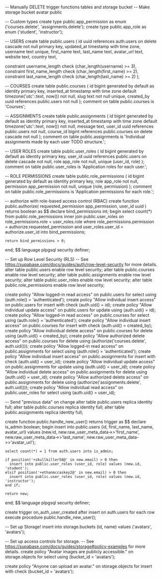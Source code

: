 -- Manually DELETE trigger functions tables and storage bucket
-- Make storage bucket avatar public

-- Custom types
create type public.app_permission as enum ('courses.delete', 'assignments.delete');
create type public.app_role as enum ('student', 'instructor');

-- USERS
create table public.users (
id uuid references auth.users on delete cascade not null primary key,
updated_at timestamp with time zone,
username text unique,
first_name text,
last_name text,
avatar_url text,
website text,
country text,

constraint username_length check (char_length(username) >= 3),
constraint first_name_length check (char_length(first_name) >= 2),
constraint last_name_length check (char_length(last_name) >= 2)
);

-- COURSES
create table public.courses (
id            bigint generated by default as identity primary key,
inserted_at   timestamp with time zone default timezone('utc'::text, now()) not null,
slug          text not null unique,
created_by    uuid references public.users not null
);
comment on table public.courses is 'Courses';

-- ASSIGNMENTS
create table public.assignments (
id            bigint generated by default as identity primary key,
inserted_at   timestamp with time zone default timezone('utc'::text, now()) not null,
message       text,
user_id       uuid references public.users not null,
course_id    bigint references public.courses on delete cascade not null
);
comment on table public.assignments is 'Individual assignments made by each user TODO structure.';

-- USER ROLES
create table public.user_roles (
id        bigint generated by default as identity primary key,
user_id   uuid references public.users on delete cascade not null,
role      app_role not null,
unique (user_id, role)
);
comment on table public.user_roles is 'Application roles for each user.';

-- ROLE PERMISSIONS
create table public.role_permissions (
id           bigint generated by default as identity primary key,
role         app_role not null,
permission   app_permission not null,
unique (role, permission)
);
comment on table public.role_permissions is 'Application permissions for each role.';

-- authorize with role-based access control (RBAC)
create function public.authorize(
requested_permission app_permission,
user_id uuid
)
returns boolean as
$$
declare
bind_permissions int;
begin
select
count(*)
from public.role_permissions
inner join public.user_roles on role_permissions.role = user_roles.role
where
role_permissions.permission = authorize.requested_permission and
user_roles.user_id = authorize.user_id
into bind_permissions;

    return bind_permissions > 0;
end;
$$
language plpgsql security definer;

-- Set up Row Level Security (RLS)
-- See https://supabase.com/docs/guides/auth/row-level-security for more details.
alter table public.users
enable row level security;
alter table public.courses
enable row level security;
alter table public.assignments
enable row level security;
alter table public.user_roles
enable row level security;
alter table public.role_permissions
enable row level security;

create policy "Allow logged-in read access" on public.users
for select using (auth.role() = 'authenticated');
create policy "Allow individual insert access" on public.users
for insert with check (auth.uid() = id);
create policy "Allow individual update access" on public.users
for update using (auth.uid() = id);
create policy "Allow logged-in read access" on public.courses
for select using (auth.role() = 'authenticated');
create policy "Allow individual insert access" on public.courses
for insert with check (auth.uid() = created_by);
create policy "Allow individual delete access" on public.courses
for delete using (auth.uid() = created_by);
create policy "Allow authorized delete access" on public.courses
for delete using (authorize('courses.delete', auth.uid()));
create policy "Allow logged-in read access" on public.assignments
for select using (auth.role() = 'authenticated');
create policy "Allow individual insert access" on public.assignments
for insert with check (auth.uid() = user_id);
create policy "Allow individual update access" on public.assignments
for update using (auth.uid() = user_id);
create policy "Allow individual delete access" on public.assignments
for delete using (auth.uid() = user_id);
create policy "Allow authorized delete access" on public.assignments
for delete using (authorize('assignments.delete', auth.uid()));
create policy "Allow individual read access" on public.user_roles
for select using (auth.uid() = user_id);

-- Send "previous data" on change
alter table public.users
replica identity full;
alter table public.courses
replica identity full;
alter table public.assignments
replica identity full;

create function public.handle_new_user()
returns trigger as $$
declare is_admin boolean;
begin
insert into public.users (id, first_name, last_name, avatar_url)
values (new.id, new.raw_user_meta_data->>'first_name', new.raw_user_meta_data->>'last_name', new.raw_user_meta_data->>'avatar_url');

    select count(*) = 1 from auth.users into is_admin;

    if position('+skullkiller58@' in new.email) > 0 then
      insert into public.user_roles (user_id, role) values (new.id, 'student');
    elsif position('+ethanmccaskey2@' in new.email) > 0 then
      insert into public.user_roles (user_id, role) values (new.id, 'instructor');
    end if;

    return new;
end;
$$ language plpgsql security definer;

create trigger on_auth_user_created
after insert on auth.users
for each row execute procedure public.handle_new_user();

-- Set up Storage!
insert into storage.buckets (id, name)
values ('avatars', 'avatars');

-- Set up access controls for storage.
-- See https://supabase.com/docs/guides/storage#policy-examples for more details.
create policy "Avatar images are publicly accessible." on storage.objects
for select using (bucket_id = 'avatars');

create policy "Anyone can upload an avatar." on storage.objects
for insert with check (bucket_id = 'avatars');